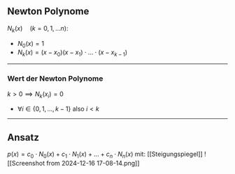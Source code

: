 ## Newton Polynome 
$N_{k}(x) \quad (k=0,1,\dots n)$:
- $N_{0}(x)=1$
- $N_{k}(x)=(x-x_{0})(x-x_{1}) \cdot \dots \cdot (x-x_{k-1})$

---
### Wert der Newton Polynome 
$k>0\implies N_{k}(x_{i})=0$
- $\forall i \in \{ 0,1,\dots,k-1 \} \text{ also } i<k$

---

## Ansatz
$p(x)=c_{0}\cdot N_{0}(x)+c_{1}\cdot N_{1}(x)+\dots+c_{n}\cdot N_{n}(x)$
mit: [[Steigungspiegel]]
![[Screenshot from 2024-12-16 17-08-14.png]]
